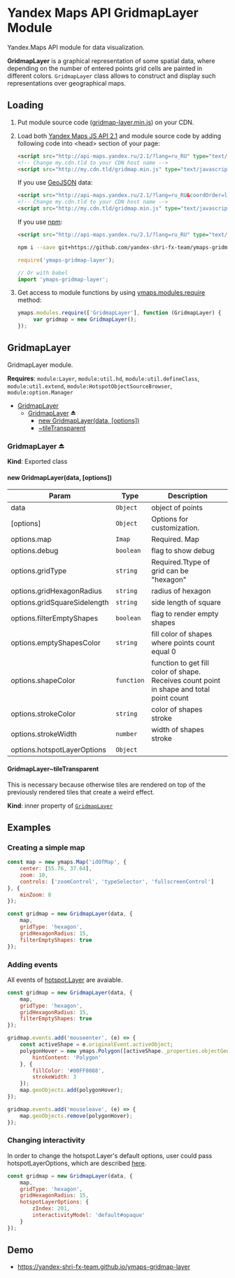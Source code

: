 # Yandex Maps API GridmapLayer Module

Yandex.Maps API module for data visualization.

**GridmapLayer** is a graphical representation of some spatial data, where depending on the number of entered points grid cells are painted in different colors.
`GridmapLayer` class allows to construct and display such representations over geographical maps.

## Loading

1. Put module source code ([gridmap-layer.min.js](https://github.com/yandex-shri-fx-team/ymaps-gridmap/blob/master/umd/gridmap-layer.min.js)) on your CDN.

2. Load both [Yandex Maps JS API 2.1](http://api.yandex.com/maps/doc/jsapi/) and module source code by adding following code into &lt;head&gt; section of your page:

   ```html
   <script src="http://api-maps.yandex.ru/2.1/?lang=ru_RU" type="text/javascript"></script>
   <!-- Change my.cdn.tld to your CDN host name -->
   <script src="http://my.cdn.tld/gridmap.min.js" type="text/javascript"></script>
   ```

   If you use [GeoJSON](http://geojson.org) data:

   ```html
   <script src="http://api-maps.yandex.ru/2.1/?lang=ru_RU&coordOrder=longlat" type="text/javascript"></script>
   <!-- Change my.cdn.tld to your CDN host name -->
   <script src="http://my.cdn.tld/gridmap.min.js" type="text/javascript"></script>
   ```

   If you use [npm](https://www.npmjs.com):

   ```html
   <script src="http://api-maps.yandex.ru/2.1/?lang=ru_RU" type="text/javascript"></script>
   ```

   ```bash
   npm i --save git+https://github.com/yandex-shri-fx-team/ymaps-gridmap-layer.git
   ```

   ```js
   require('ymaps-gridmap-layer');

   // Or with babel
   import 'ymaps-gridmap-layer';
   ```

3. Get access to module functions by using [ymaps.modules.require](http://api.yandex.ru/maps/doc/jsapi/2.1/ref/reference/modules.require.xml) method:

   ```js
   ymaps.modules.require(['GridmapLayer'], function (GridmapLayer) {
        var gridmap = new GridmapLayer();
   });
   ```

<a name="module_GridmapLayer"></a>

## GridmapLayer
GridmapLayer module.

**Requires**: <code>module:Layer</code>, <code>module:util.hd</code>, <code>module:util.defineClass</code>, <code>module:util.extend</code>, <code>module:HotspotObjectSourceBrowser</code>, <code>module:option.Manager</code>

* [GridmapLayer](#module_GridmapLayer)
    * [GridmapLayer](#exp_module_GridmapLayer--GridmapLayer) ⏏
        * [new GridmapLayer(data, [options])](#new_module_GridmapLayer--GridmapLayer_new)
        * [~tileTransparent](#module_GridmapLayer--GridmapLayer..tileTransparent)

<a name="exp_module_GridmapLayer--GridmapLayer"></a>

### GridmapLayer ⏏
**Kind**: Exported class
<a name="new_module_GridmapLayer--GridmapLayer_new"></a>

#### new GridmapLayer(data, [options])

| Param | Type | Description |
| --- | --- | --- |
| data | <code>Object</code> | object of points |
| [options] | <code>Object</code> | Options for customization. |
| options.map | <code>Imap</code> | Required. Map |
| options.debug | <code>boolean</code> | flag to show debug |
| options.gridType | <code>string</code> | Required.Ttype of grid can be "hexagon" | "square" |
| options.gridHexagonRadius | <code>string</code> | radius of hexagon |
| options.gridSquareSidelength | <code>string</code> | side length of square |
| options.filterEmptyShapes | <code>boolean</code> | flag to render empty shapes |
| options.emptyShapesColor | <code>string</code> | fill color of shapes where points count equal 0 |
| options.shapeColor | <code>function</code> | function to get fill color of shape. Receives count point in shape and total point count |
| options.strokeColor | <code>string</code> | color of shapes stroke |
| options.strokeWidth | <code>number</code> | width of shapes stroke |
| options.hotspotLayerOptions | <code>Object</code> |  |

<a name="module_GridmapLayer--GridmapLayer..tileTransparent"></a>

#### GridmapLayer~tileTransparent
This is necessary because otherwise tiles are rendered
on top of the previously rendered tiles that create a weird effect.

**Kind**: inner property of [<code>GridmapLayer</code>](#exp_module_GridmapLayer--GridmapLayer)

## Examples

### Creating a simple map

```javascript
const map = new ymaps.Map('idOfMap', {
    center: [55.76, 37.64],
    zoom: 10,
    controls: ['zoomControl', 'typeSelector', 'fullscreenControl']
}, {
    minZoom: 8
});

const gridmap = new GridmapLayer(data, {
    map,
    gridType: 'hexagon',
    gridHexagonRadius: 15,
    filterEmptyShapes: true
});
```

### Adding events

All events of [hotspot.Layer](https://tech.yandex.ru/maps/doc/jsapi/2.1/ref/reference/hotspot.Layer-docpage/#%D0%A1%D0%BE%D0%B1%D1%8B%D1%82%D0%B8%D1%8F) are avaiable.

```javascript
const gridmap = new GridmapLayer(data, {
    map,
    gridType: 'hexagon',
    gridHexagonRadius: 15,
    filterEmptyShapes: true
});

gridmap.events.add('mouseenter', (e) => {
    const activeShape = e.originalEvent.activeObject;
    polygonHover = new ymaps.Polygon([activeShape._properties.objectGeometry], {
        hintContent: 'Polygon'
    }, {
        fillColor: '#00FF0088',
        strokeWidth: 3
    });
    map.geoObjects.add(polygonHover);
});

gridmap.events.add('mouseleave', (e) => {
    map.geoObjects.remove(polygonHover);
});
```

### Changing interactivity

In order to change the hotspot.Layer's default options, user could pass hotspotLayerOptions, which
are described [here](https://tech.yandex.ru/maps/doc/jsapi/2.1/ref/reference/hotspot.Layer-docpage/#param-options).

```javascript
const gridmap = new GridmapLayer(data, {
    map,
    gridType: 'hexagon',
    gridHexagonRadius: 15,
    hotspotLayerOptions: {
        zIndex: 201,
        interactivityModel: 'default#opaque'
    }
});
```

## Demo

- https://yandex-shri-fx-team.github.io/ymaps-gridmap-layer
